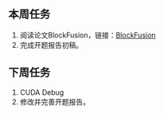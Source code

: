 ## 本周任务

1. 阅读论文BlockFusion，链接：[BlockFusion](https://github.com/xu-hui-yao/Paper/blob/main/BlockFusion/BlockFusionPPT.pdf)
2. 完成开题报告初稿。



## 下周任务

1. CUDA Debug
2. 修改并完善开题报告。